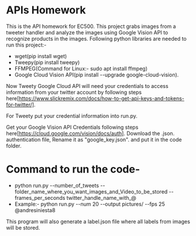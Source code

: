 # APIs Homework

This is the API homework for EC500. This project grabs images from a tweeter handler and analyze the images using Google Vision API to recognize products in the images.
Following python libraries are needed to run this project:-
- wget(pip install wget)
- Tweepy(pip install tweepy)
- FFMPEG(Command for Linux:- sudo apt install ffmpeg)
- Google Cloud Vision API(pip install --upgrade google-cloud-vision).

Now Tweety Google Cloud API will need your credentials to access information from your twitter account by following steps here[https://www.slickremix.com/docs/how-to-get-api-keys-and-tokens-for-twitter/].

For Tweety put your credential information into run.py.
 
Get your Google Vision API Credentials following steps here[https://cloud.google.com/vision/docs/auth]. Download the .json.  authentication file, Rename it as "google_key.json". and put it in the code folder.
 
# Command to run the code- 
  - python run.py --number_of_tweets --folder_name_where_you_want_images_and_Video_to_be_stored --frames_per_seconds     twitter_handle_name_with_@
 - Example:- python run.py --num 20 --output pictures/ --fps 25 @andresiniesta8 
 
 This program will also generate a label.json file where all labels from images will be stored.
